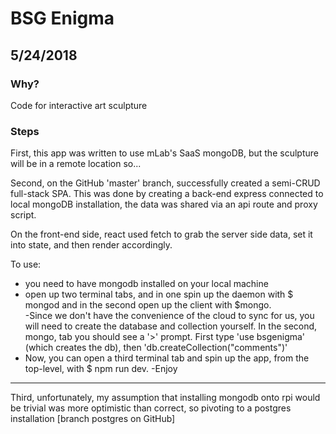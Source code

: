 # BSG Enigma
## 5/24/2018

### Why?
Code for interactive art sculpture

### Steps

First, this app was written to use mLab's SaaS mongoDB, but the sculpture will be in a remote location so...

Second, on the GitHub 'master' branch, successfully created a semi-CRUD full-stack SPA. This was done by creating a back-end express connected to local mongoDB installation, the data was shared via an api route and proxy script.

On the front-end side, react used fetch to grab the server side data, set it into state, and then render accordingly.

To use:
- you need to have mongodb installed on your local machine
- open up two terminal tabs, and in one spin up the daemon with $ mongod and in the second open up the client with $mongo.  
-Since we don't have the convenience of the cloud to sync for us, you will need to create the database and collection yourself. In the second, mongo, tab you should see a '>' prompt. First type 'use bsgenigma' (which creates the db), then 'db.createCollection("comments")'
- Now, you can open a third terminal tab and spin up the app, from the top-level, with $ npm run dev.
-Enjoy

---------------------

Third, unfortunately, my assumption that installing mongodb onto rpi would be trivial was more optimistic than correct, so pivoting to a postgres installation [branch postgres on GitHub] 